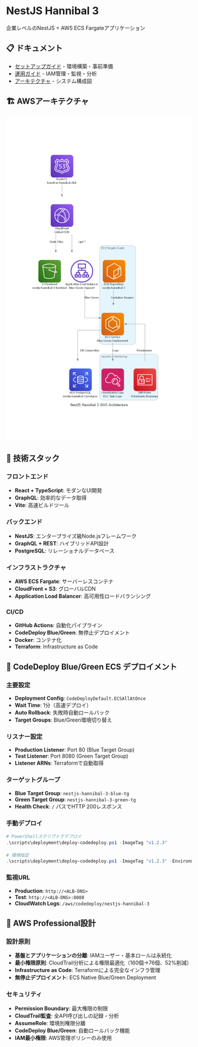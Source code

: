 # NestJS Hannibal 3

企業レベルのNestJS + AWS ECS Fargateアプリケーション

## 📋 ドキュメント

- [セットアップガイド](./docs/setup/README.md) - 環境構築・事前準備
- [運用ガイド](./docs/operations/README.md) - IAM管理・監視・分析
- [アーキテクチャ](./docs/architecture/mermaid/README.md) - システム構成図

## 🏗️ AWSアーキテクチャ

<div align="center">
  <img src="docs/architecture/diagrams/latest.png?v=20250806165536" alt="AWS Architecture" width="600">
</div>

## 🔧 技術スタック

### フロントエンド
- **React + TypeScript**: モダンなUI開発
- **GraphQL**: 効率的なデータ取得
- **Vite**: 高速ビルドツール

### バックエンド
- **NestJS**: エンタープライズ級Node.jsフレームワーク
- **GraphQL + REST**: ハイブリッドAPI設計
- **PostgreSQL**: リレーショナルデータベース

### インフラストラクチャ
- **AWS ECS Fargate**: サーバーレスコンテナ
- **CloudFront + S3**: グローバルCDN
- **Application Load Balancer**: 高可用性ロードバランシング

### CI/CD
- **GitHub Actions**: 自動化パイプライン
- **CodeDeploy Blue/Green**: 無停止デプロイメント
- **Docker**: コンテナ化
- **Terraform**: Infrastructure as Code

## 🚀 CodeDeploy Blue/Green ECS デプロイメント

### 主要設定
- **Deployment Config**: `CodeDeployDefault.ECSAllAtOnce`
- **Wait Time**: 1分（高速デプロイ）
- **Auto Rollback**: 失敗時自動ロールバック
- **Target Groups**: Blue/Green環境切り替え

### リスナー設定
- **Production Listener**: Port 80 (Blue Target Group)
- **Test Listener**: Port 8080 (Green Target Group)
- **Listener ARNs**: Terraformで自動取得

### ターゲットグループ
- **Blue Target Group**: `nestjs-hannibal-3-blue-tg`
- **Green Target Group**: `nestjs-hannibal-3-green-tg`
- **Health Check**: `/` パスでHTTP 200レスポンス

### 手動デプロイ
```powershell
# PowerShellスクリプトでデプロイ
.\scripts\deployment\deploy-codedeploy.ps1 -ImageTag "v1.2.3"

# 環境指定
.\scripts\deployment\deploy-codedeploy.ps1 -ImageTag "v1.2.3" -Environment "staging"
```

### 監視URL
- **Production**: `http://<ALB-DNS>`
- **Test**: `http://<ALB-DNS>:8080`
- **CloudWatch Logs**: `/aws/codedeploy/nestjs-hannibal-3`

## 🔐 AWS Professional設計

### 設計原則
- **基盤とアプリケーションの分離**: IAMユーザー・基本ロールは永続化
- **最小権限原則**: CloudTrail分析による権限最適化（160個→76個、52%削減）
- **Infrastructure as Code**: Terraformによる完全なインフラ管理
- **無停止デプロイメント**: ECS Native Blue/Green Deployment

### セキュリティ
- **Permission Boundary**: 最大権限の制限
- **CloudTrail監査**: 全API呼び出しの記録・分析
- **AssumeRole**: 環境別権限分離
- **CodeDeploy Blue/Green**: 自動ロールバック機能
- **IAM最小権限**: AWS管理ポリシーのみ使用